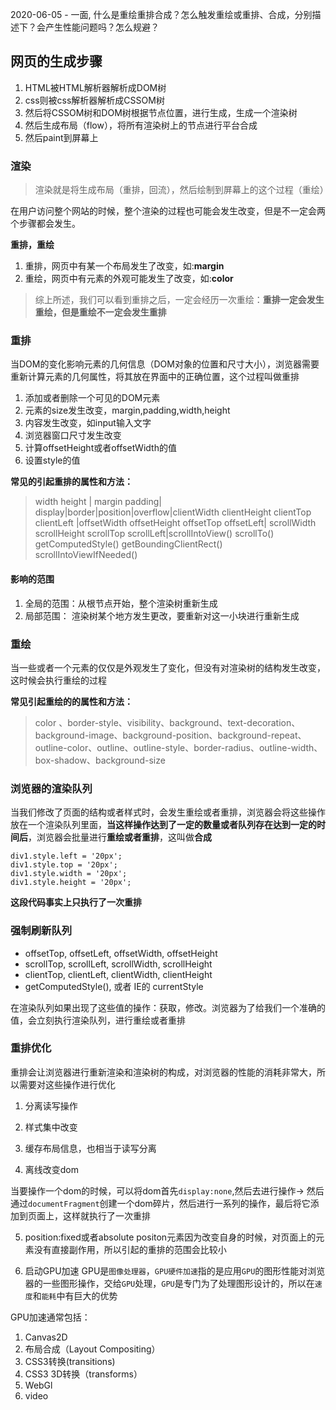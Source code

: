 2020-06-05 - 一面, 什么是重绘重排合成？怎么触发重绘或重排、合成，分别描述下？会产生性能问题吗？怎么规避？

## 网页的生成步骤
1. HTML被HTML解析器解析成DOM树
2. css则被css解析器解析成CSSOM树
3. 然后将CSSOM树和DOM树根据节点位置，进行生成，生成一个渲染树
4. 然后生成布局（flow），将所有渲染树上的节点进行平台合成
5. 然后paint到屏幕上

### 渲染

> 渲染就是将生成布局（重排，回流），然后绘制到屏幕上的这个过程（重绘）

在用户访问整个网站的时候，整个渲染的过程也可能会发生改变，但是不一定会两个步骤都会发生。

**重排，重绘**
1. 重排，网页中有某一个布局发生了改变，如:**margin**
2. 重绘，网页中有元素的外观可能发生了改变，如:**color**


> 综上所述，我们可以看到重排之后，一定会经历一次重绘：**重排一定会发生重绘，但是重绘不一定会发生重排**

### 重排
当DOM的变化影响元素的几何信息（DOM对象的位置和尺寸大小），浏览器需要重新计算元素的几何属性，将其放在界面中的正确位置，这个过程叫做重排

1. 添加或者删除一个可见的DOM元素
2. 元素的size发生改变，margin,padding,width,height
3. 内容发生改变，如input输入文字
4. 浏览器窗口尺寸发生改变
5. 计算offsetHeight或者offsetWidth的值
6. 设置style的值

**常见的引起重排的属性和方法：**
> width height | margin padding| display|border|position|overflow|clientWidth clientHeight clientTop clientLeft |offsetWidth offsetHeight offsetTop offsetLeft| scrollWidth scrollHeight scrollTop scrollLeft|scrollIntoView() scrollTo() getComputedStyle() getBoundingClientRect() scrollIntoViewIfNeeded()

#### 影响的范围
1. 全局的范围：从根节点开始，整个渲染树重新生成
2. 局部范围： 渲染树某个地方发生更改，要重新对这一小块进行重新生成

### 重绘
当一些或者一个元素的仅仅是外观发生了变化，但没有对渲染树的结构发生改变，这时候会执行重绘的过程

**常见引起重绘的的属性和方法：**
>  color 、border-style、visibility、background、text-decoration、background-image、background-position、background-repeat、outline-color、outline、outline-style、border-radius、outline-width、box-shadow、background-size



### 浏览器的渲染队列
当我们修改了页面的结构或者样式时，会发生重绘或者重排，浏览器会将这些操作放在一个渲染队列里面，**当这样操作达到了一定的数量或者队列存在达到一定的时间后**，浏览器会批量进行**重绘或者重排**，这叫做**合成**

```
div1.style.left = '20px';
div1.style.top = '20px';
div1.style.width = '20px';
div1.style.height = '20px';
```
**这段代码事实上只执行了一次重排**

### 强制刷新队列
- offsetTop, offsetLeft, offsetWidth, offsetHeight
- scrollTop, scrollLeft, scrollWidth, scrollHeight
- clientTop, clientLeft, clientWidth, clientHeight
- getComputedStyle(), 或者 IE的 currentStyle

在渲染队列如果出现了这些值的操作：获取，修改。浏览器为了给我们一个准确的值，会立刻执行渲染队列，进行重绘或者重排

### 重排优化
重排会让浏览器进行重新渲染和渲染树的构成，对浏览器的性能的消耗非常大，所以需要对这些操作进行优化

1. 分离读写操作

2. 样式集中改变

3. 缓存布局信息，也相当于读写分离

4. 离线改变dom

当要操作一个dom的时候，可以将dom首先`display:none`,然后去进行操作-> 然后通过`documentFragment`创建一个dom碎片，然后进行一系列的操作，最后将它添加到页面上，这样就执行了一次重排

5. position:fixed或者absolute
positon元素因为改变自身的时候，对页面上的元素没有直接副作用，所以引起的重排的范围会比较小

6. 启动GPU加速
GPU是`图像处理器`，`GPU硬件加速`指的是应用`GPU`的图形性能对浏览器的一些图形操作，交给`GPU`处理，`GPU`是专门为了处理图形设计的，所以在`速度`和`能耗`中有巨大的优势

GPU加速通常包括：
1. Canvas2D
2. 布局合成（Layout Compositing）
3. CSS3转换(transitions)
4. CSS3 3D转换（transforms）
5. WebGl
6. video